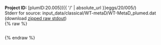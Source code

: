 **Project ID:** [plumID:20.005]({{ '/' | absolute_url }}eggs/20/005/)  
Stderr for source:  input_data/classical/WT-metaD/WT-MetaD_plumed.dat   
(download [zipped raw stdout](WT-MetaD_plumed.dat.plumed.stdout.txt.zip))  
{% raw %}
<pre>
</pre>
{% endraw %}

